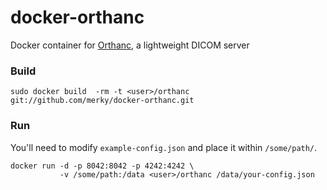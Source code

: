 docker-orthanc
==============

Docker container for [Orthanc](http://orthanc-server.com), a lightweight DICOM server

### Build

    sudo docker build  -rm -t <user>/orthanc git://github.com/merky/docker-orthanc.git

### Run

You'll need to modify `example-config.json` and place it within `/some/path/`.

    docker run -d -p 8042:8042 -p 4242:4242 \
               -v /some/path:/data <user>/orthanc /data/your-config.json

